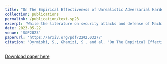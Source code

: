 ```yaml
---
title: "On The Empirical Effectiveness of Unrealistic Adversarial Hardening Against Realistic Adversarial Attacks"
collection: publications
permalink: /publication/text-sp23
excerpt: 'While the literature on security attacks and defense of Machine Learning (ML) systems mostly focuses on unrealistic adversarial examples, recent research has raised concern about the under-explored field of realistic adversarial attacks and their implications on the robustness of real-world systems. Our paper paves the way for a better understanding of adversarial robustness against realistic attacks and makes two major contributions. First, we conduct a study on three real-world use cases (text classification, botnet detection, malware detection)) and five datasets in order to evaluate whether unrealistic adversarial examples can be used to protect models against realistic examples. Our results reveal discrepancies across the use cases, where unrealistic examples can either be as effective as the realistic ones or may offer only limited improvement. Second, to explain these results, we analyze the latent representation of the adversarial examples generated with realistic and unrealistic attacks. We shed light on the patterns that discriminate which unrealistic examples can be used for effective hardening. We release our code, datasets and models to support future research in exploring how to reduce the gap between unrealistic and realistic adversarial attacks.'
date: 2023-05-22
venue: 'S&P2023'
paperurl: 'https://arxiv.org/pdf/2202.03277'
citation: 'Dyrmishi, S., Ghamizi, S., and al. "On The Empirical Effectiveness of Unrealistic Adversarial Hardening Against Realistic Adversarial Attacks arXiv:2202.03277 (2022).'
---
```

[Download paper here](https://arxiv.org/pdf/2202.03277)
